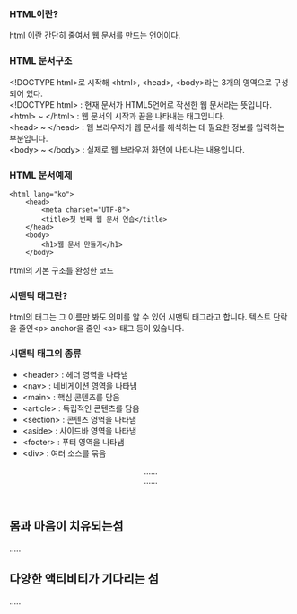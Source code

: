 ### HTML이란?
html 이란 간단히 줄여서 웹 문서를 만드는 언어이다.

### HTML 문서구조
 \<!DOCTYPE html\>로 시작해 \<html\>, \<head\>, \<body\>라는 3개의 영역으로 구성되어 있다.  
 \<!DOCTYPE html\> : 현재 문서가 HTML5언어로 작선한 웹 문서라는 뜻입니다.    
 \<html\> ~ \</html\> : 웹 문서의 시작과 끝을 나타내는 태그입니다.   
 \<head\> ~ \</head\> : 웹 브라우저가 웹 문서를 해석하는 데 필요한 정보를 입력하는 부분입니다.   
 \<body\> ~ \</body\> : 실제로 웹 브라우저 화면에 나타나는 내용입니다.   



### HTML 문서예제

<!DOCTYPE html>
    <html lang="ko">
        <head>
            <meta charset="UTF-8">
            <title>첫 번째 웹 문서 연습</title>
        </head>
        <body>
            <h1>웹 문서 만들기</h1>
        </body>
</html>
html의 기본 구조를 완성한 코드


### 시맨틱 태그란?

html의 태그는 그 이름만 봐도 의미를 알 수 있어 시맨틱 태그라고 합니다. 텍스트 단락을 줄인\<p\> anchor을 줄인 \<a\> 태그 등이 있습니다.


### 시맨틱 태그의 종류

* \<header\> :  헤더 영역을 나타냄
* \<nav> : 네비게이션 영역을 나타냄
* \<main\> : 핵심 콘텐츠를 담음
* \<article> : 독립적인 콘텐츠를 담음
* \<section\>  : 콘텐츠 영역을 나타냄
* \<aside\> : 사이드바 영역을 나타냄
* \<footer\> : 푸터 영역을 나타냄
* \<div> : 여러 소스를 묶음

<!DOCTYPE html>
<div id="container">
    <header>
        ......
        <nav>
        ......
        </nav>
    </header>
    <main class="contents">
    <section id="headling">
        <h2>몸과 마음이 치유되는섬</h2>
        .....
        </section>
         <section id="activity">
        <h2>다양한 액티비티가 기다리는 섬</h2>
        .....
        </section>
 </main>
